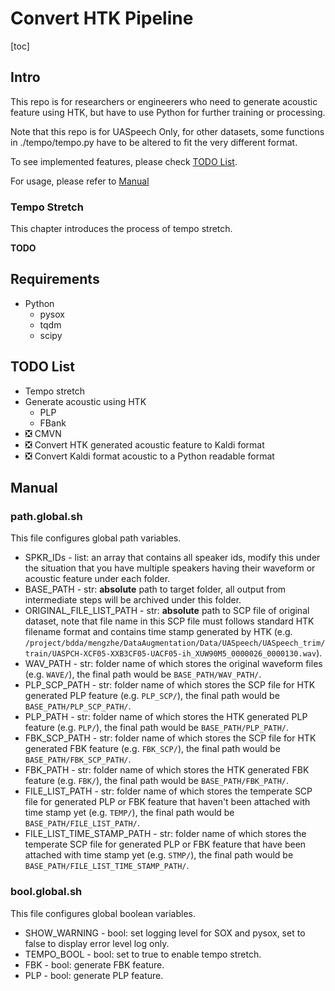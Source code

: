 # Convert HTK Pipeline

[toc]

## Intro
This repo is for researchers or engineerers who need to generate acoustic feature using HTK, but have to use Python for further training or processing.

Note that this repo is for UASpeech Only, for other datasets, some functions in ./tempo/tempo.py have to be altered to fit the very different format.

To see implemented features, please check [TODO List](##3).

For usage, please refer to [Manual](##4)

### Tempo Stretch
This chapter introduces the process of tempo stretch.

**TODO**

## Requirements
- Python
  - pysox
  - tqdm
  - scipy
  

## TODO List
- Tempo stretch
- Generate acoustic using HTK
  - PLP
  - FBank
- ❎ CMVN
- ❎ Convert HTK generated acoustic feature to Kaldi format
- ❎ Convert Kaldi format acoustic to a Python readable format

## Manual

### path.global.sh

This file configures global path variables.

- SPKR_IDs - list: an array that contains all speaker ids, modify this under the situation that you have multiple speakers having their waveform or acoustic feature under each folder.
- BASE_PATH - str: **absolute** path to target folder, all output from intermediate steps will be archived under this folder.
- ORIGINAL_FILE_LIST_PATH - str: **absolute** path to SCP file of original dataset, note that file name in this SCP file must follows standard HTK filename format and contains time stamp generated by HTK (e.g. ```/project/bdda/mengzhe/DataAugmentation/Data/UASpeech/UASpeech_trim/train/UASPCH-XCF05-XXB3CF05-UACF05-ih_XUW90M5_0000026_0000130.wav```).
- WAV_PATH - str: folder name of which stores the original waveform files (e.g. ```WAVE/```), the final path would be ```BASE_PATH/WAV_PATH/```.
- PLP_SCP_PATH - str: folder name of which stores the SCP file for HTK generated PLP feature (e.g. ```PLP_SCP/```), the final path would be ```BASE_PATH/PLP_SCP_PATH/```.
- PLP_PATH - str: folder name of which stores the HTK generated PLP feature (e.g. ```PLP/```), the final path would be ```BASE_PATH/PLP_PATH/```.
- FBK_SCP_PATH - str: folder name of which stores the SCP file for HTK generated FBK feature (e.g. ```FBK_SCP/```), the final path would be ```BASE_PATH/FBK_SCP_PATH/```.
- FBK_PATH - str: folder name of which stores the HTK generated FBK feature (e.g. ```FBK/```), the final path would be ```BASE_PATH/FBK_PATH/```.
- FILE_LIST_PATH - str: folder name of which stores the temperate SCP file for generated PLP or FBK feature that haven't been attached with time stamp yet (e.g. ```TEMP/```), the final path would be ```BASE_PATH/FILE_LIST_PATH/```.
- FILE_LIST_TIME_STAMP_PATH - str: folder name of which stores the temperate SCP file for generated PLP or FBK feature that have been attached with time stamp yet (e.g. ```STMP/```), the final path would be ```BASE_PATH/FILE_LIST_TIME_STAMP_PATH/```.

### bool.global.sh

This file configures global boolean variables.

- SHOW_WARNING - bool: set logging level for SOX and pysox, set to false to display error level log only.
- TEMPO_BOOL - bool: set to true to enable tempo stretch.
- FBK - bool: generate FBK feature.
- PLP - bool: generate PLP feature.
